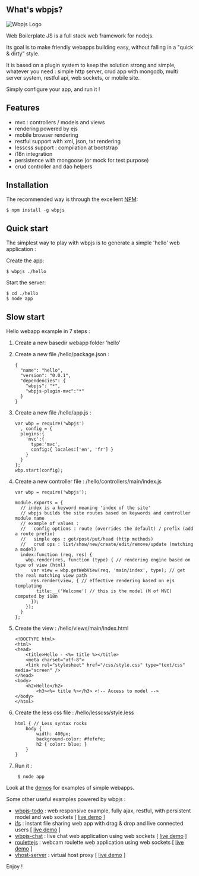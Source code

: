 ## What's wbpjs?

![Wbpjs Logo](https://raw.github.com/openhoat/wbpjs/master/lib/public/icons/wbpjs-48x48.png)

  Web Boilerplate JS is a full stack web framework for nodejs.

  Its goal is to make friendly webapps building easy, without falling in a "quick & dirty" style.

  It is based on a plugin system to keep the solution strong and simple, whatever you need : simple http server, crud app with mongodb, multi server system, restful api, web sockets, or mobile site.

  Simply configure your app, and run it !

## Features

- mvc : controllers / models and views
- rendering powered by ejs
- mobile browser rendering
- restful support with xml, json, txt rendering
- lesscss support : compilation at bootstrap
- i18n integration
- persistence with mongoose (or mock for test purpose)
- crud controller and dao helpers

## Installation

The recommended way is through the excellent [NPM](http://www.npmjs.org/):

    $ npm install -g wbpjs

## Quick start

The simplest way to play with wbpjs is to generate a simple 'hello' web application :

Create the app:

    $ wbpjs ./hello

Start the server:

    $ cd ./hello
    $ node app

## Slow start

Hello webapp example in 7 steps :

1.  Create a new basedir webapp folder 'hello'
2.  Create a new file /hello/package.json :

        {
          "name": "hello",
          "version": "0.0.1",
          "dependencies": {
            "wbpjs": "*",
            "wbpjs-plugin-mvc":"*"
          }
        }

3.  Create a new file /hello/app.js :

        var wbp = require('wbpjs')
          , config = {
          plugins:{
            'mvc':{
              type:'mvc',
              config:{ locales:['en', 'fr'] }
            }
          }
        };
        wbp.start(config);

4.  Create a new controller file : /hello/controllers/main/index.js

        var wbp = require('wbpjs');

        module.exports = {
          // index is a keyword meaning 'index of the site'
          // wbpjs builds the site routes based on keywords and controller module name
          // example of values :
          //   config options : route (overrides the default) / prefix (add a route prefix)
          //   simple ops : get/post/put/head (http methods)
          //   crud ops : list/show/new/create/edit/remove/update (matching a model)
          index:function (req, res) {
            wbp.render(res, function (type) { // rendering engine based on type of view (html)
              var view = wbp.getWebView(req, 'main/index', type); // get the real matching view path
              res.render(view, { // effective rendering based on ejs templating
                title:__('Welcome') // this is the model (M of MVC) computed by i18n
              });
            });
          }
        };

5.  Create the view : /hello/views/main/index.html

        <!DOCTYPE html>
        <html>
        <head>
            <title>Hello - <%= title %></title>
            <meta charset="utf-8">
	        <link rel="stylesheet" href="/css/style.css" type="text/css" media="screen" />
        </head>
        <body>
            <h2>Hello</h2>
    		    <h3><%= title %></h3> <!-- Access to model -->
        </body>
        </html>

6.  Create the less css file : /hello/lesscss/style.less

        html { // Less syntax rocks
            body {
                width: 400px;
                background-color: #fefefe;
                h2 { color: blue; }
            }
        }

7. Run it :

        $ node app

Look at the [demos](https://github.com/openhoat/wbpjs/tree/master/demos) for examples of simple webapps.

Some other useful examples powered by wbpjs :
  - [wbpjs-todo](https://github.com/openhoat/wbpjs-todo/) : web responsive example, fully ajax, restful, with persistent model and web sockets [ [live demo](http://wbpjs-todo.labs.valtech-training.fr/) ]
  - [ifs](https://github.com/openhoat/ifs/) : instant file sharing web app with drag & drop and live connected users [ [live demo](http://ifs.labs.valtech-training.fr/) ]
  - [wbpjs-chat](https://github.com/openhoat/wbpjs-chat/) : live chat web application using web sockets [ [live demo](http://wbpjs-chat.labs.valtech-training.fr/) ]
  - [roulettejs](https://github.com/openhoat/roulettejs/) : webcam roulette web application using web sockets [ [live demo](http://roulettejs.labs.valtech-training.fr/) ]
  - [vhost-server](https://github.com/openhoat/vhost-server/) : virtual host proxy [ [live demo](http://labs.valtech-training.fr/) ]

Enjoy !
